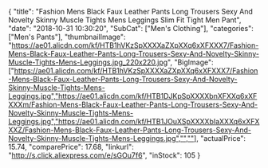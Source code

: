 {
	"title": "Fashion Mens Black Faux Leather Pants Long Trousers Sexy And Novelty Skinny Muscle Tights Mens Leggings Slim Fit Tight Men Pant",
	"date": "2018-10-31 10:30:20",
	"SubCat": ["Men's Clothing"],
	"categories": ["Men's Pants"],
	"thumbnailImage": "https://ae01.alicdn.com/kf/HTB1hVKzSpXXXXaZXpXXq6xXFXXX7/Fashion-Mens-Black-Faux-Leather-Pants-Long-Trousers-Sexy-And-Novelty-Skinny-Muscle-Tights-Mens-Leggings.jpg_220x220.jpg",
	"BigImage": ["https://ae01.alicdn.com/kf/HTB1hVKzSpXXXXaZXpXXq6xXFXXX7/Fashion-Mens-Black-Faux-Leather-Pants-Long-Trousers-Sexy-And-Novelty-Skinny-Muscle-Tights-Mens-Leggings.jpg","https://ae01.alicdn.com/kf/HTB1DJKpSpXXXXbnXFXXq6xXFXXXm/Fashion-Mens-Black-Faux-Leather-Pants-Long-Trousers-Sexy-And-Novelty-Skinny-Muscle-Tights-Mens-Leggings.jpg","https://ae01.alicdn.com/kf/HTB1JOuXSpXXXXbIaXXXq6xXFXXXZ/Fashion-Mens-Black-Faux-Leather-Pants-Long-Trousers-Sexy-And-Novelty-Skinny-Muscle-Tights-Mens-Leggings.jpg","",""],
	"actualPrice": 15.74,
	"comparePrice": 17.68,
	"linkurl": "http://s.click.aliexpress.com/e/sGOu7f6",
	"inStock": 105
}
